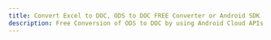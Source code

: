 ---title: Convert Excel to DOC, ODS to DOC FREE Converter or Android SDKdescription: Free Conversion of ODS to DOC by using Android Cloud APIs & SDKs. Also Create, Edit & Render Microsoft Excel, CSV and SpreadsheetML worksheets or spreadsheet in the Cloud.---